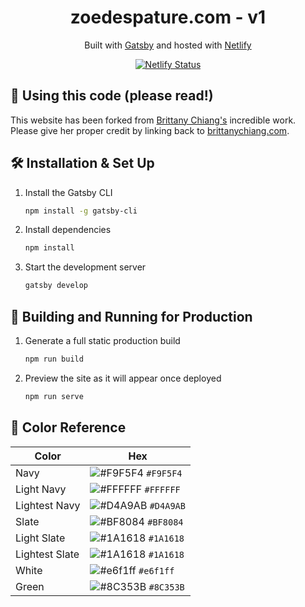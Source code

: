 <h1 align="center">
  zoedespature.com - v1
</h1>
<p align="center">
  Built with <a href="https://www.gatsbyjs.org/" target="_blank">Gatsby</a> and hosted with <a href="https://www.netlify.com/" target="_blank">Netlify</a>
</p>
<p align="center">
  <a href="https://app.netlify.com/sites/regal-salamander-52b40f/deploys" target="_blank">
    <img src="https://api.netlify.com/api/v1/badges/ce95de5f-c42b-4899-a70e-c4d8444d99eb/deploy-status" alt="Netlify Status" />
  </a>
</p>

## 🚨 Using this code (please read!)

This website has been forked from [Brittany Chiang's](https://github.com/bchiang7/v4) incredible work. Please give her proper credit by linking back to [brittanychiang.com](https://brittanychiang.com).

## 🛠 Installation & Set Up

1. Install the Gatsby CLI

   ```sh
   npm install -g gatsby-cli
   ```

2. Install dependencies

   ```sh
   npm install
   ```

3. Start the development server

   ```sh
   gatsby develop
   ```

## 🚀 Building and Running for Production

1. Generate a full static production build

   ```sh
   npm run build
   ```

1. Preview the site as it will appear once deployed

   ```sh
   npm run serve
   ```

## 🎨 Color Reference

| Color          | Hex                                                                |
| -------------- | ------------------------------------------------------------------ |
| Navy           | ![#F9F5F4](https://via.placeholder.com/10/F9F5F4?text=+) `#F9F5F4` |
| Light Navy     | ![#FFFFFF](https://via.placeholder.com/10/FFFFFF?text=+) `#FFFFFF` |
| Lightest Navy  | ![#D4A9AB](https://via.placeholder.com/10/D4A9AB?text=+) `#D4A9AB` |
| Slate          | ![#BF8084](https://via.placeholder.com/10/BF8084?text=+) `#BF8084` |
| Light Slate    | ![#1A1618](https://via.placeholder.com/10/1A1618?text=+) `#1A1618` |
| Lightest Slate | ![#1A1618](https://via.placeholder.com/10/1A1618?text=+) `#1A1618` |
| White          | ![#e6f1ff](https://via.placeholder.com/10/e6f1ff?text=+) `#e6f1ff` |
| Green          | ![#8C353B](https://via.placeholder.com/10/8C353B?text=+) `#8C353B` |

